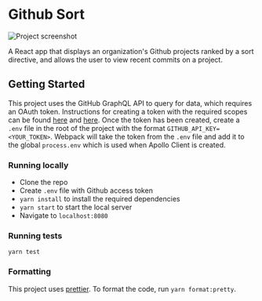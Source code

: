 # Github Sort

![Project screenshot](https://i.ibb.co/Bn0pkkt/github-screenshot.png)

A React app that displays an organization's Github projects ranked by a sort directive, and allows the user to view recent commits on a project.

## Getting Started

This project uses the GitHub GraphQL API to query for data, which requires an OAuth token. Instructions for creating a token with the required scopes can be found [here](https://docs.github.com/en/free-pro-team@latest/graphql/guides/forming-calls-with-graphql#authenticating-with-graphql) and [here](https://docs.github.com/en/free-pro-team@latest/github/authenticating-to-github/creating-a-personal-access-token).
Once the token has been created, create a `.env` file in the root of the project with the format `GITHUB_API_KEY=<YOUR_TOKEN>`. Webpack will take the token from the `.env` file and add it to the global `process.env` which is used when Apollo Client is created.

### Running locally

- Clone the repo
- Create `.env` file with Github access token
- `yarn install` to install the required dependencies
- `yarn start` to start the local server
- Navigate to `localhost:8080`

### Running tests

`yarn test`

### Formatting

This project uses [prettier](https://www.npmjs.com/package/prettier). To format the code, run `yarn format:pretty`.
